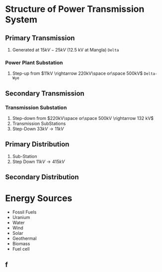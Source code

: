 # Structure of Power Transmission System
## Primary Transmission
1. Generated at $15kV-25kV$ (12.5 kV at Mangla) `Delta`
### Power Plant Substation
1. Step-up from $11kV \rightarrow 220kV\space or\space 500kV$ `Delta-Wye`
## Secondary Transmission
### Transmission Substation
1. Step-down from $220kV\space or\space 500kV \rightarrow 132 kV$
2. Transmission SubStations
3. Step-Down $33kV \rightarrow 11kV$
## Primary Distribution
1. Sub-Station
2. Step Down $11kV \rightarrow 415kV$
## Secondary Distribution


# Energy Sources
-  Fossil Fuels
- Uranium
- Water
- Wind
- Solar
- Geothermal
- Biomass
- Fuel cell
## f